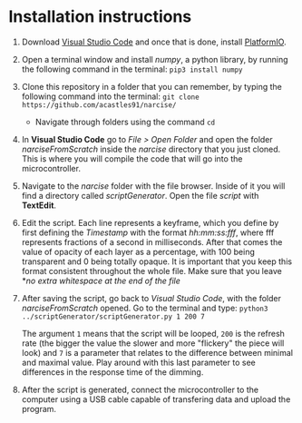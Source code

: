 # Installation instructions

1. Download [Visual Studio Code](https://code.visualstudio.com/) and once that is done, install [PlatformIO](https://docs.platformio.org/en/latest/integration/ide/vscode.html#installation).
2. Open a terminal window and install *numpy*, a python library, by running the following command in the terminal:
`pip3 install numpy`
3. Clone this repository in a folder that you can remember, by typing the following command into the terminal:
`git clone https://github.com/acastles91/narcise/`
	* Navigate through folders using the command `cd`
4. In **Visual Studio Code** go to *File > Open Folder* and open the folder *narciseFromScratch* inside the *narcise* directory that you just cloned. This is where you will compile the code that will go into the microcontroller.
5. Navigate to the *narcise* folder with the file browser. Inside of it you will find a directory called *scriptGenerator*. Open the file *script* with **TextEdit**.
6. Edit the script. Each line represents a keyframe, which you define by first defining the *Timestamp* with the format *hh:mm:ss:fff*, where fff represents fractions of a second in milliseconds. After that comes the value of opacity of each layer as a percentage, with 100 being transparent and 0 being totally opaque. It is important that you keep this format consistent throughout the whole file. Make sure that you leave **no extra whitespace at the end of the file*
7. After saving the script, go back to *Visual Studio Code*, with the folder *narciseFromScratch* opened. Go to the terminal and type:
`python3 ../scriptGenerator/scriptGenerator.py 1 200 7`

	The argument `1` means that the script will be looped, `200` is the refresh rate (the bigger the value the slower and more "flickery" the piece will look) and `7` is a parameter that relates to the difference between minimal and maximal value. Play around with this last parameter to see differences in the response time of the dimming.

8. After the script is generated, connect the microcontroller to the computer using a USB cable capable of transfering data and upload the program.
